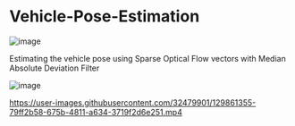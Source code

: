 # Vehicle-Pose-Estimation
![image](https://user-images.githubusercontent.com/32479901/131238764-37d59421-2a52-488b-9214-0512840c21b1.png)


Estimating the vehicle pose using Sparse Optical Flow vectors with Median Absolute  Deviation Filter

![image](https://user-images.githubusercontent.com/32479901/129861470-39fcf532-6b53-4da2-975c-fb9432149cbd.png)


https://user-images.githubusercontent.com/32479901/129861355-79ff2b58-675b-4811-a634-3719f2d6e251.mp4


